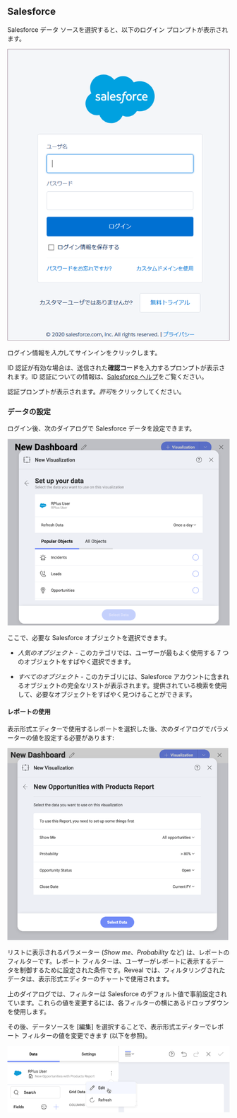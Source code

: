 ## Salesforce

Salesforce データ ソースを選択すると、以下のログイン プロンプトが表示されます。

![Salesforce login prompt](images/salesforce-login-prompt.png)

ログイン情報を*入力*してサインインをクリックします。

ID 認証が有効な場合は、送信された**確認コード**を入力するプロンプトが表示されます。ID 認証についての情報は、[Salesforce ヘルプ](https://help.salesforce.com/articleView?id=security_activation_about.htm&type=5)をご覧ください。

認証プロンプトが表示されます。*許可*をクリックしてください。

### データの設定

ログイン後、次のダイアログで Salesforce データを設定できます。

![Set up your data dialog](images/set-up-data-salesforce.png)

ここで、必要な Salesforce オブジェクトを選択できます。

  - *人気のオブジェクト* - このカテゴリでは、ユーザーが最もよく使用する 7 つのオブジェクトをすばやく選択できます。

  - *すべてのオブジェクト* - このカテゴリには、Salesforce アカウントに含まれるオブジェクトの完全なリストが表示されます。提供されている検索を使用して、必要なオブジェクトをすばやく見つけることができます。

#### レポートの使用

表示形式エディターで使用するレポートを選択した後、次のダイアログでパラメーターの値を設定する必要があります:

![A dialog showing filters from Salesforce to be configured](images/filters-set-dialog.png)

リストに表示されるパラメーター (_Show me_、_Probability_ など) は、レポートのフィルターです。レポート フィルターは、ユーザーがレポートに表示するデータを制御するために設定された条件です。Reveal では、フィルタリングされたデータは、表示形式エディターのチャートで使用されます。

上のダイアログでは、フィルターは Salesforce のデフォルト値で事前設定されています。これらの値を変更するには、各フィルターの横にあるドロップダウンを使用します。

その後、データソースを [編集] を選択することで、表示形式エディターでレポート フィルターの値を変更できます (以下を参照)。

![Edit your data source in the Visualization editor](images/edit-salesforce-data-source.png)